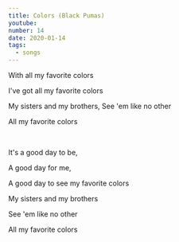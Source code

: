 ```yaml
---
title: Colors (Black Pumas)
youtube: 
number: 14
date: 2020-01-14
tags:
  - songs
---
```


With all my favorite colors

I've got all my favorite colors

My sisters and my brothers, See 'em like no other

All my favorite colors

<br>

It's a good day to be,

A good day for me,

A good day to see my favorite colors

My sisters and my brothers

See 'em like no other

All my favorite colors